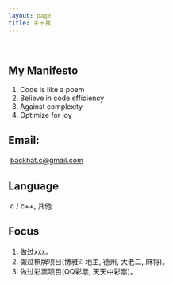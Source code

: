 ```yaml
---
layout: page
title: 关于我
---
```

<br>

## My Manifesto
1. Code is like a poem   <br>
2. Believe in code efficiency   <br>
3. Against complexity   <br>
4. Optimize for joy   <br>

## Email: 
&nbsp;backhat.c@gmail.com 　　 <br>

## Language
&nbsp;c / c++, 其他 <br>

## Focus
1. 做过xxx。 <br>
2. 做过棋牌项目(博雅斗地主, 德州, 大老二, 麻将)。 <br>
3. 做过彩票项目(QQ彩票, 天天中彩票)。 <br>